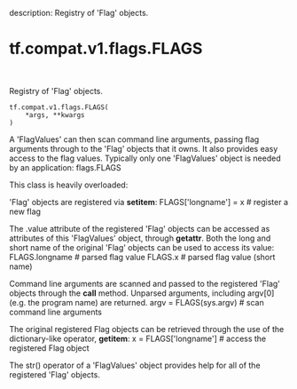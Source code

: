 description: Registry of 'Flag' objects.

<div itemscope itemtype="http://developers.google.com/ReferenceObject">
<meta itemprop="name" content="tf.compat.v1.flags.FLAGS" />
<meta itemprop="path" content="Stable" />
</div>

# tf.compat.v1.flags.FLAGS

<!-- Insert buttons and diff -->

<table class="tfo-notebook-buttons tfo-api nocontent" align="left">

</table>



Registry of 'Flag' objects.

<pre class="devsite-click-to-copy prettyprint lang-py tfo-signature-link">
<code>tf.compat.v1.flags.FLAGS(
    *args, **kwargs
)
</code></pre>



<!-- Placeholder for "Used in" -->

A 'FlagValues' can then scan command line arguments, passing flag
arguments through to the 'Flag' objects that it owns.  It also
provides easy access to the flag values.  Typically only one
'FlagValues' object is needed by an application: flags.FLAGS

This class is heavily overloaded:

'Flag' objects are registered via __setitem__:
     FLAGS['longname'] = x   # register a new flag

The .value attribute of the registered 'Flag' objects can be accessed
as attributes of this 'FlagValues' object, through __getattr__.  Both
the long and short name of the original 'Flag' objects can be used to
access its value:
     FLAGS.longname          # parsed flag value
     FLAGS.x                 # parsed flag value (short name)

Command line arguments are scanned and passed to the registered 'Flag'
objects through the __call__ method.  Unparsed arguments, including
argv[0] (e.g. the program name) are returned.
     argv = FLAGS(sys.argv)  # scan command line arguments

The original registered Flag objects can be retrieved through the use
of the dictionary-like operator, __getitem__:
     x = FLAGS['longname']   # access the registered Flag object

The str() operator of a 'FlagValues' object provides help for all of
the registered 'Flag' objects.